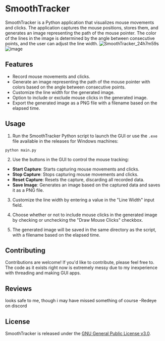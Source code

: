# SmoothTracker

SmoothTracker is a Python application that visualizes mouse movements and clicks. The application captures the mouse positions, stores them, and generates an image representing the path of the mouse pointer. The color of the lines in the image is determined by the angle between consecutive points, and the user can adjust the line width.
![SmoothTracker_24h7m59s](https://user-images.githubusercontent.com/11169730/234631428-8adb75f2-0075-4018-8dbe-ab3b4bc9eb60.jpg)
![image](https://user-images.githubusercontent.com/11169730/234632191-35a23096-717a-4e3e-9bf6-5cf518f28276.png)


## Features

- Record mouse movements and clicks.
- Generate an image representing the path of the mouse pointer with colors based on the angle between consecutive points.
- Customize the line width for the generated image.
- Option to include or exclude mouse clicks in the generated image.
- Export the generated image as a PNG file with a filename based on the elapsed time.

## Usage

1. Run the SmoothTracker Python script to launch the GUI or use the `.exe` file available in the releases for Windows machines:

```
python main.py
```

2. Use the buttons in the GUI to control the mouse tracking:

- **Start Capture**: Starts capturing mouse movements and clicks.
- **Stop Capture**: Stops capturing mouse movements and clicks.
- **Reset Capture**: Resets the capture, discarding all recorded data.
- **Save Image**: Generates an image based on the captured data and saves it as a PNG file.

3. Customize the line width by entering a value in the "Line Width" input field.

4. Choose whether or not to include mouse clicks in the generated image by checking or unchecking the "Draw Mouse Clicks" checkbox.

5. The generated image will be saved in the same directory as the script, with a filename based on the elapsed time.

## Contributing

Contributions are welcome! If you'd like to contribute, please feel free to.  The code as it exists right now is extremely messy due to my inexperience with threading and making GUI apps.

## Reviews

looks safe to me, though i may have missed something of course
    -Redeye on discord

## License

SmoothTracker is released under the [GNU General Public License v3.0](https://opensource.org/licenses/GPL-3.0).
